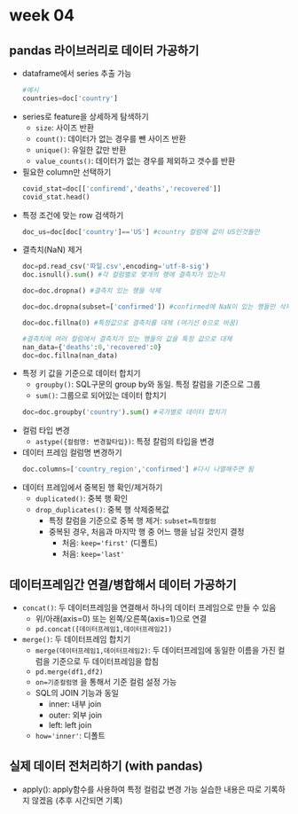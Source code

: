 # week 04 

## pandas 라이브러리로 데이터 가공하기 
* dataframe에서 series 추출 가능 
    ```python
    #예시 
    countries=doc['country']
    ```
* series로 feature을 상세하게 탐색하기
    * `size`: 사이즈 반환
    * `count()`: 데이터가 없는 경우를 뺀 사이즈 반환
    * `unique()`: 유일한 값만 반환
    * `value_counts()`: 데이터가 없는 경우를 제외하고 갯수를 반환
* 필요한 column만 선택하기 
    ```python
    covid_stat=doc[['confiremd','deaths','recovered']]
    covid_stat.head()
    ``` 
* 특정 조건에 맞는 row 검색하기 
    ```python
    doc_us=doc[doc['country']=='US'] #country 컬럼에 값이 US인것들만
    ```
* 결측치(NaN) 제거 
    ```python
    doc=pd.read_csv('파일.csv',encoding='utf-8-sig')
    doc.isnull().sum() #각 컬럼별로 몇개의 행에 결측치가 있는지 
    ```
    ```python
    doc=doc.dropna() #결측치 있는 행들 삭제 
    ``` 
    ```python
    doc=doc.dropna(subset=['confirmed']) #confirmed에 NaN이 있는 행들만 삭제 
    ```
    ```python
    doc=doc.fillna(0) #특정값으로 결측치를 대체 (여기선 0으로 바꿈)
    ```
    ```python
    #결측치에 여러 컬럼에서 결측치가 있는 행들의 값을 특정 값으로 대체 
    nan_data={'deaths':0,'recovered':0}
    doc=doc.fillna(nan_data)
    ```
* 특정 키 값을 기준으로 데이터 합치기 
    * `groupby()`: SQL구문의 group by와 동일. 특정 칼럼을 기준으로 그룹
    * `sum()`: 그룹으로 되어있는 데이터 합치기
    ```python
    doc=doc.groupby('country').sum() #국가별로 데이터 합치기 
    ``` 
* 컬럼 타입 변경 
    * `astype({컬럼명: 변경할타입})`: 특정 칼럼의 타입을 변경 
* 데이터 프레임 컬럼명 변경하기
    ```python
    doc.columns=['country_region','confirmed'] #다시 나열해주면 됨 
    ```
* 데이터 프레임에서 중복된 행 확인/제거하기
    * `duplicated()`: 중복 행 확인 
    * `drop_duplicates()`: 중복 행 삭제중복값
        * 특정 칼럼을 기준으로 중복 행 제거: `subset=특정컬럼`
        * 중복된 경우, 처음과 마지막 행 중 어느 행을 남길 것인지 결정
            * 처음: `keep='first'` (디폴트)
            * 처음: `keep='last'` 

## 데이터프레임간 연결/병합해서 데이터 가공하기 
* `concat()`: 두 데이터프레임을 연결해서 하나의 데이터 프레임으로 만들 수 있음
    * 위/아래(axis=0) 또는 왼쪽/오른쪽(axis=1)으로 연결
    * `pd.concat([데이터프레임1,데이터프레임2])`
* `merge()`: 두 데이터프레임 합치기
    * `merge(데이터프레임1,데이터프레임2)`: 두 데이터프레임에 동일한 이름을 가진 컬럼을 기준으로 두 데이터프레임을 합침 
    * `pd.merge(df1,df2)` 
    * `on=기준컬럼명` 을 통해서 기준 컬럼 설정 가능 
    * SQL의 JOIN 기능과 동일 
        * inner: 내부 join 
        * outer: 외부 join 
        * left: left join 
    * `how='inner'`: 디폴트 

## 실제 데이터 전처리하기 (with pandas)
* apply(): apply함수를 사용하여 특정 컬럼값 변경 가능 
실습한 내용은 따로 기록하지 않겠음 (추후 시간되면 기록)
